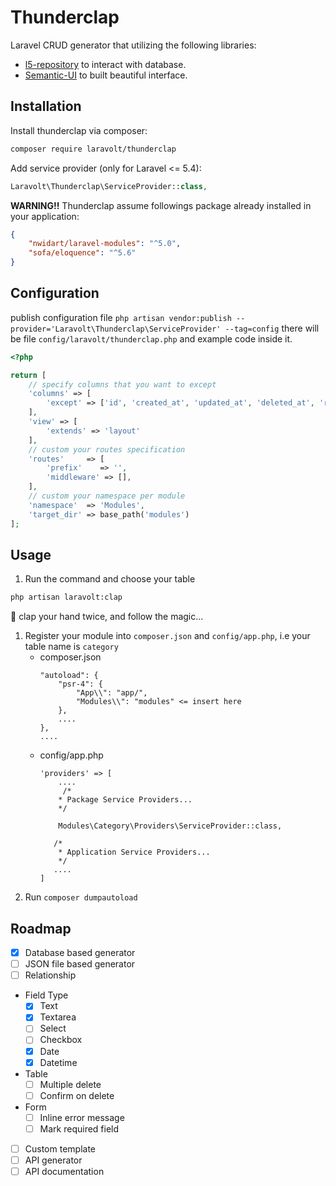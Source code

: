 # Thunderclap
Laravel CRUD generator that utilizing the following libraries:

* [l5-repository](https://github.com/andersao/l5-repository) to interact with database.
* [Semantic-UI](http://semantic-ui.com/) to built beautiful interface.

## Installation

Install thunderclap via composer:

```bash
composer require laravolt/thunderclap
```
Add service provider (only for Laravel <= 5.4):

```php
Laravolt\Thunderclap\ServiceProvider::class,
```

**WARNING!!**
Thunderclap assume followings package already installed in your application:

```json
{
	"nwidart/laravel-modules": "^5.0",
	"sofa/eloquence": "^5.6"
}
```

## Configuration

publish configuration file `php artisan vendor:publish --provider='Laravolt\Thunderclap\ServiceProvider' --tag=config` there will be 
file `config/laravolt/thunderclap.php` and example code inside it.

```php
<?php

return [
    // specify columns that you want to except
    'columns' => [
        'except' => ['id', 'created_at', 'updated_at', 'deleted_at', 'remember_token']
    ],
    'view' => [
        'extends' => 'layout'
    ],
    // custom your routes specification
    'routes'     => [
        'prefix'    => '',
        'middleware' => [],
    ],
    // custom your namespace per module
    'namespace'  => 'Modules',
    'target_dir' => base_path('modules')
];
```

## Usage
1. Run the command and choose your table
```bash
php artisan laravolt:clap
```
:clap: clap your hand twice, and follow the magic...
1. Register your module into `composer.json` and `config/app.php`, i.e your table name is `category`
	- composer.json
		```
		"autoload": {
			"psr-4": {
				"App\\": "app/",
				"Modules\\": "modules" <= insert here
			},
			....
		},
		....
		```
	- config/app.php
		```
		'providers' => [
			....
			 /*
            * Package Service Providers...
            */
            
            Modules\Category\Providers\ServiceProvider::class,
                
           /*
            * Application Service Providers...
            */
           ....
		]

		```
1. Run `composer dumpautoload`

## Roadmap

- [x] Database based generator
- [ ] JSON file based generator
- [ ] Relationship
- Field Type
	- [x] Text
	- [x] Textarea
	- [ ] Select
	- [ ] Checkbox
	- [x] Date
	- [x] Datetime
- Table
	- [ ] Multiple delete
	- [ ] Confirm on delete
- Form
	- [ ] Inline error message
	- [ ] Mark required field
- [ ] Custom template
- [ ] API generator
- [ ] API documentation
